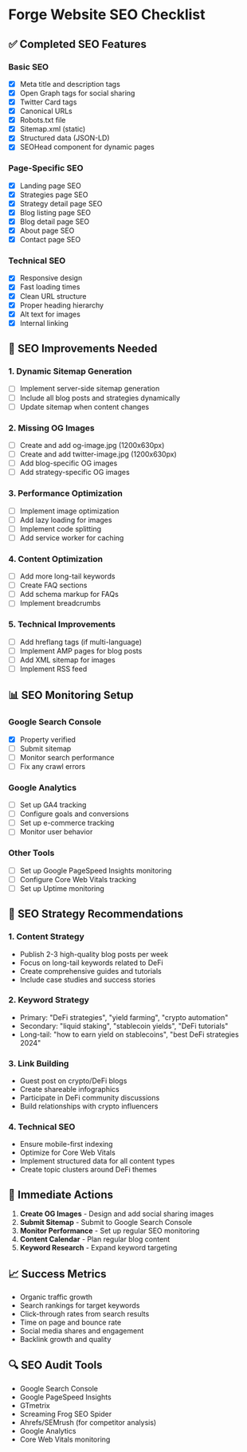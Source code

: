 # Forge Website SEO Checklist

## ✅ Completed SEO Features

### Basic SEO
- [x] Meta title and description tags
- [x] Open Graph tags for social sharing
- [x] Twitter Card tags
- [x] Canonical URLs
- [x] Robots.txt file
- [x] Sitemap.xml (static)
- [x] Structured data (JSON-LD)
- [x] SEOHead component for dynamic pages

### Page-Specific SEO
- [x] Landing page SEO
- [x] Strategies page SEO
- [x] Strategy detail page SEO
- [x] Blog listing page SEO
- [x] Blog detail page SEO
- [x] About page SEO
- [x] Contact page SEO

### Technical SEO
- [x] Responsive design
- [x] Fast loading times
- [x] Clean URL structure
- [x] Proper heading hierarchy
- [x] Alt text for images
- [x] Internal linking

## 🔧 SEO Improvements Needed

### 1. Dynamic Sitemap Generation
- [ ] Implement server-side sitemap generation
- [ ] Include all blog posts and strategies dynamically
- [ ] Update sitemap when content changes

### 2. Missing OG Images
- [ ] Create and add og-image.jpg (1200x630px)
- [ ] Create and add twitter-image.jpg (1200x630px)
- [ ] Add blog-specific OG images
- [ ] Add strategy-specific OG images

### 3. Performance Optimization
- [ ] Implement image optimization
- [ ] Add lazy loading for images
- [ ] Implement code splitting
- [ ] Add service worker for caching

### 4. Content Optimization
- [ ] Add more long-tail keywords
- [ ] Create FAQ sections
- [ ] Add schema markup for FAQs
- [ ] Implement breadcrumbs

### 5. Technical Improvements
- [ ] Add hreflang tags (if multi-language)
- [ ] Implement AMP pages for blog posts
- [ ] Add XML sitemap for images
- [ ] Implement RSS feed

## 📊 SEO Monitoring Setup

### Google Search Console
- [x] Property verified
- [ ] Submit sitemap
- [ ] Monitor search performance
- [ ] Fix any crawl errors

### Google Analytics
- [ ] Set up GA4 tracking
- [ ] Configure goals and conversions
- [ ] Set up e-commerce tracking
- [ ] Monitor user behavior

### Other Tools
- [ ] Set up Google PageSpeed Insights monitoring
- [ ] Configure Core Web Vitals tracking
- [ ] Set up Uptime monitoring

## 🎯 SEO Strategy Recommendations

### 1. Content Strategy
- Publish 2-3 high-quality blog posts per week
- Focus on long-tail keywords related to DeFi
- Create comprehensive guides and tutorials
- Include case studies and success stories

### 2. Keyword Strategy
- Primary: "DeFi strategies", "yield farming", "crypto automation"
- Secondary: "liquid staking", "stablecoin yields", "DeFi tutorials"
- Long-tail: "how to earn yield on stablecoins", "best DeFi strategies 2024"

### 3. Link Building
- Guest post on crypto/DeFi blogs
- Create shareable infographics
- Participate in DeFi community discussions
- Build relationships with crypto influencers

### 4. Technical SEO
- Ensure mobile-first indexing
- Optimize for Core Web Vitals
- Implement structured data for all content types
- Create topic clusters around DeFi themes

## 🚀 Immediate Actions

1. **Create OG Images** - Design and add social sharing images
2. **Submit Sitemap** - Submit to Google Search Console
3. **Monitor Performance** - Set up regular SEO monitoring
4. **Content Calendar** - Plan regular blog content
5. **Keyword Research** - Expand keyword targeting

## 📈 Success Metrics

- Organic traffic growth
- Search rankings for target keywords
- Click-through rates from search results
- Time on page and bounce rate
- Social media shares and engagement
- Backlink growth and quality

## 🔍 SEO Audit Tools

- Google Search Console
- Google PageSpeed Insights
- GTmetrix
- Screaming Frog SEO Spider
- Ahrefs/SEMrush (for competitor analysis)
- Google Analytics
- Core Web Vitals monitoring
